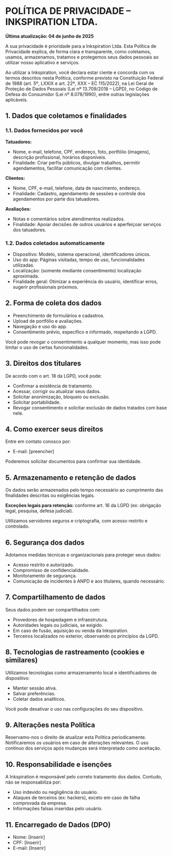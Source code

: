 # POLÍTICA DE PRIVACIDADE – INKSPIRATION LTDA.

**Última atualização: 04 de junho de 2025**

A sua privacidade é prioridade para a Inkspiration Ltda. Esta Política de Privacidade explica, de forma clara e transparente, como coletamos, usamos, armazenamos, tratamos e protegemos seus dados pessoais ao utilizar nosso aplicativo e serviços.

Ao utilizar a Inkspiration, você declara estar ciente e concorda com os termos descritos nesta Política, conforme previsto na Constituição Federal de 1988 (art. 5º, LXXIX e art. 22º, XXX – EC 115/2022), na Lei Geral de Proteção de Dados Pessoais (Lei nº 13.709/2018 – LGPD), no Código de Defesa do Consumidor (Lei nº 8.078/1990), entre outras legislações aplicáveis.

## 1. Dados que coletamos e finalidades

### 1.1. Dados fornecidos por você

**Tatuadores:**
- Nome, e-mail, telefone, CPF, endereço, foto, portfólio (imagens), descrição profissional, horários disponíveis.
- Finalidade: Criar perfis públicos, divulgar trabalhos, permitir agendamentos, facilitar comunicação com clientes.

**Clientes:**
- Nome, CPF, e-mail, telefone, data de nascimento, endereço.
- Finalidade: Cadastro, agendamento de sessões e controle dos agendamentos por parte dos tatuadores.

**Avaliações:**
- Notas e comentários sobre atendimentos realizados.
- Finalidade: Apoiar decisões de outros usuários e aperfeiçoar serviços dos tatuadores.

### 1.2. Dados coletados automaticamente

- Dispositivo: Modelo, sistema operacional, identificadores únicos.
- Uso do app: Páginas visitadas, tempo de uso, funcionalidades utilizadas.
- Localização: (somente mediante consentimento) localização aproximada.
- Finalidade geral: Otimizar a experiência do usuário, identificar erros, sugerir profissionais próximos.

## 2. Forma de coleta dos dados

- Preenchimento de formulários e cadastros.
- Upload de portfólio e avaliações.
- Navegação e uso do app.
- Consentimento prévio, específico e informado, respeitando a LGPD.

Você pode revogar o consentimento a qualquer momento, mas isso pode limitar o uso de certas funcionalidades.

## 3. Direitos dos titulares

De acordo com o art. 18 da LGPD, você pode:
- Confirmar a existência de tratamento.
- Acessar, corrigir ou atualizar seus dados.
- Solicitar anonimização, bloqueio ou exclusão.
- Solicitar portabilidade.
- Revogar consentimento e solicitar exclusão de dados tratados com base nele.

## 4. Como exercer seus direitos

Entre em contato conosco por:
- E-mail: [preencher]

Poderemos solicitar documentos para confirmar sua identidade.

## 5. Armazenamento e retenção de dados

Os dados serão armazenados pelo tempo necessário ao cumprimento das finalidades descritas ou exigências legais.

**Exceções legais para retenção:** conforme art. 16 da LGPD (ex: obrigação legal, pesquisa, defesa judicial).

Utilizamos servidores seguros e criptografia, com acesso restrito e controlado.

## 6. Segurança dos dados

Adotamos medidas técnicas e organizacionais para proteger seus dados:
- Acesso restrito e autorizado.
- Compromisso de confidencialidade.
- Monitoramento de segurança.
- Comunicação de incidentes à ANPD e aos titulares, quando necessário.

## 7. Compartilhamento de dados

Seus dados podem ser compartilhados com:
- Provedores de hospedagem e infraestrutura.
- Autoridades legais ou judiciais, se exigido.
- Em caso de fusão, aquisição ou venda da Inkspiration.
- Terceiros localizados no exterior, observando os princípios da LGPD.

## 8. Tecnologias de rastreamento (cookies e similares)

Utilizamos tecnologias como armazenamento local e identificadores de dispositivo:
- Manter sessão ativa.
- Salvar preferências.
- Coletar dados analíticos.

Você pode desativar o uso nas configurações do seu dispositivo.

## 9. Alterações nesta Política

Reservamo-nos o direito de atualizar esta Política periodicamente. Notificaremos os usuários em caso de alterações relevantes. O uso contínuo dos serviços após mudanças será interpretado como aceitação.

## 10. Responsabilidade e isenções

A Inkspiration é responsável pelo correto tratamento dos dados. Contudo, não se responsabiliza por:
- Uso indevido ou negligência do usuário.
- Ataques de terceiros (ex: hackers), exceto em caso de falha comprovada da empresa.
- Informações falsas inseridas pelo usuário.

## 11. Encarregado de Dados (DPO)

- Nome: [Inserir]
- CPF: [Inserir]
- E-mail: [Inserir] 